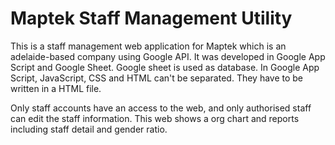 # Maptek Staff Management Utility

This is a staff management web application for Maptek which is an adelaide-based company using Google API. It was developed in Google App Script and Google Sheet. Google sheet is used as database. In Google App Script, JavaScript, CSS and HTML can't be separated. They have to be written in a HTML file.

Only staff accounts have an access to the web, and only authorised staff can edit the staff information. This web shows a org chart and reports including staff detail and gender ratio.

